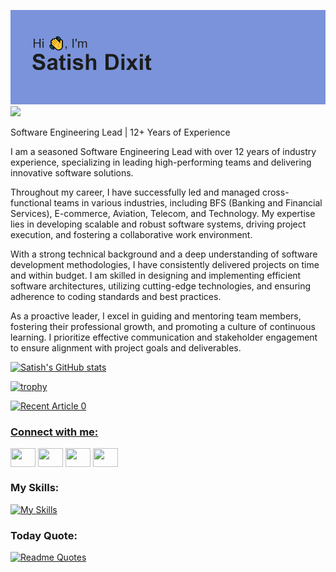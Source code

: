 [![MasterHead](https://github.com/hsitas2807/hsitas2807/blob/main/header.png)](https://github.com/hsitas2807/)
![](https://komarev.com/ghpvc/?username=hsitas2807)

Software Engineering Lead | 12+ Years of Experience

I am a seasoned Software Engineering Lead with over 12 years of industry experience, specializing in leading high-performing teams and delivering innovative software solutions.

Throughout my career, I have successfully led and managed cross-functional teams in various industries, including BFS (Banking and Financial Services), E-commerce, Aviation, Telecom, and Technology. My expertise lies in developing scalable and robust software systems, driving project execution, and fostering a collaborative work environment.

With a strong technical background and a deep understanding of software development methodologies, I have consistently delivered projects on time and within budget. I am skilled in designing and implementing efficient software architectures, utilizing cutting-edge technologies, and ensuring adherence to coding standards and best practices.

As a proactive leader, I excel in guiding and mentoring team members, fostering their professional growth, and promoting a culture of continuous learning. I prioritize effective communication and stakeholder engagement to ensure alignment with project goals and deliverables.


[![Satish's GitHub stats](https://github-readme-stats.vercel.app/api?username=hsitas2807)](https://github.com/anuraghazra/github-readme-stats)

[![trophy](https://github-profile-trophy.vercel.app/?username=hsitas2807)](https://github.com/ryo-ma/github-profile-trophy)

<a target="_blank" href="https://github-readme-medium-recent-article.vercel.app/medium/@dixitsatish34/0"><img src="https://github-readme-medium-recent-article.vercel.app/medium/@dixitsatish34/0" alt="Recent Article 0"> 


<h3 align="left">Connect with me:</h3>
<p align="left">
<a href="https://medium.com/@dixitsatish34" target="blank"><img align="center" src="https://cdn.jsdelivr.net/npm/simple-icons@3.0.1/icons/medium.svg" alt="" height="30" width="40" /></a>
<a href="https://stackoverflow.com/users/5281441/satish" target="blank"><img align="center" src="https://cdn.jsdelivr.net/npm/simple-icons@3.0.1/icons/stackoverflow.svg" alt="" height="30" width="40" /></a>
<a href="https://www.linkedin.com/in/satish-dixit/" target="blank"><img align="center" src="https://cdn.jsdelivr.net/npm/simple-icons@3.0.1/icons/linkedin.svg" alt="" height="30" width="40" /></a>
<a href="https://www.youtube.com/@kiranbhaktisagar" target="blank"><img align="center" src="https://cdn.jsdelivr.net/npm/simple-icons@3.0.1/icons/youtube.svg" alt="" height="30" width="40" /></a>
</p>
<h3 align="left">My Skills:</h3>

[![My Skills](https://skillicons.dev/icons?i=java,spring,hibernate,graphql,mysql,aws,js,html,css,jquery,react,nodejs,selenium,git,idea,eclipse,vscode,visualstudio,postman,maven,linux)](https://skillicons.dev)


<h3 align="left">Today Quote:</h3>

[![Readme Quotes](https://quotes-github-readme.vercel.app/api?type=horizontal&theme=dark)](https://github.com/piyushsuthar/github-readme-quotes)

